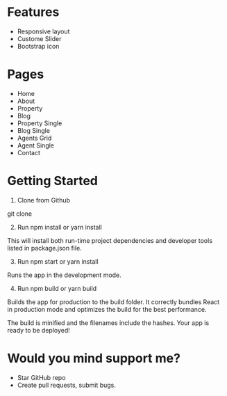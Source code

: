 # Features

* Responsive layout
* Custome Slider
* Bootstrap icon

# Pages

* Home
* About
* Property
* Blog
* Property Single
* Blog Single
* Agents Grid
* Agent Single
* Contact

# Getting Started

1. Clone from Github

  git clone

2. Run npm install or yarn install

  This will install both run-time project dependencies and developer tools listed in package.json file.

3. Run npm start or yarn install

  Runs the app in the development mode.

4. Run npm build or yarn build

  Builds the app for production to the build folder. It correctly bundles React in production mode and optimizes the build for the best performance.

  The build is minified and the filenames include the hashes. Your app is ready to be deployed!

# Would you mind support me?

* Star GitHub repo
* Create pull requests, submit bugs.
